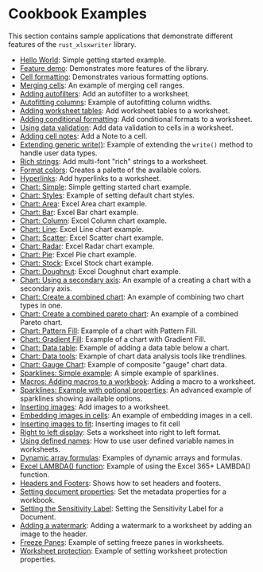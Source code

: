 # Cookbook Examples

This section contains sample applications that demonstrate different features of
the `rust_xlsxwriter` library.

- [Hello World](./hello_world.md): Simple getting started example.
- [Feature demo](./demo.md): Demonstrates more features of the library.
- [Cell formatting](./formatting.md): Demonstrates various formatting options.
- [Merging cells](./merge_range.md): An example of merging cell ranges.
- [Adding autofilters](./autofilter.md): Add an autofilter to a worksheet.
- [Autofitting columns](./autofit.md): Example of autofitting column widths.
- [Adding worksheet tables](./tables.md): Add worksheet tables to a worksheet.
- [Adding conditional formatting](./conditional_formats.md): Add conditional formats to a worksheet.
- [Using data validation](./data_validation.md): Add data validation to cells in a worksheet.
- [Adding cell notes](./notes.md): Add a Note to a cell.
- [Extending generic write()](./generic_write.md): Example of extending the `write()` method to handle user data types.
- [Rich strings](./rich_strings.md): Add multi-font "rich" strings to a worksheet.
- [Format colors](./colors.md): Creates a palette of the available colors.
- [Hyperlinks](./hyperlinks.md): Add hyperlinks to a worksheet.
- [Chart: Simple](./simple_chart.md): Simple getting started chart example.
- [Chart: Styles](./chart_styles.md): Example of setting default chart styles.
- [Chart: Area](./area_chart.md): Excel Area chart example.
- [Chart: Bar](./bar_chart.md): Excel Bar chart example.
- [Chart: Column](./column_chart.md): Excel Column chart example.
- [Chart: Line](./line_chart.md): Excel Line chart example.
- [Chart: Scatter](./scatter_chart.md): Excel Scatter chart example.
- [Chart: Radar](./radar_chart.md): Excel Radar chart example.
- [Chart: Pie](./pie_chart.md): Excel Pie chart example.
- [Chart: Stock](./stock_chart.md): Excel Stock chart example.
- [Chart: Doughnut](./doughnut_chart.md): Excel Doughnut chart example.
- [Chart: Using a secondary axis](./chart_secondary_axis.md): An example of a creating a chart with a secondary axis.
- [Chart: Create a combined chart](./chart_combined.md): An example of combining two chart types in one.
- [Chart: Create a combined pareto chart](./chart_pareto.md): An example of a combined Pareto chart.
- [Chart: Pattern Fill](./chart_pattern.md): Example of a chart with Pattern Fill.
- [Chart: Gradient Fill](./chart_gradient.md): Example of a chart with Gradient Fill.
- [Chart: Data table](./chart_data_table.md): Example of adding a data table below a chart.
- [Chart: Data tools](./chart_data_tools.md): Example of chart data analysis tools like trendlines.
- [Chart: Gauge Chart](./chart_gauge.md): Example of composite "gauge" chart data.
- [Sparklines: Simple example](./sparklines1.md): A simple example of sparklines.
- [Macros: Adding macros to a workbook](examples/macros.md): Adding a macro to a worksheet.
- [Sparklines: Example with optional properties](./sparklines2.md): An advanced example of sparklines showing available options.
- [Inserting images](./images.md): Add images to a worksheet.
- [Embedding images in cells](./embedded_images.md): An example of embedding images in a cell.
- [Inserting images to fit](./insert_image_to_fit.md): Inserting images to fit cell
- [Right to left display](./right_to_left.md): Sets a worksheet into right to left format.
- [Using defined names](./defined_names.md): How to use user defined variable names in worksheets.
- [Dynamic array formulas](./dynamic_arrays.md): Examples of dynamic arrays and formulas.
- [Excel LAMBDA() function](./lambda.md): Example of using the Excel 365+ LAMBDA() function.
- [Headers and Footers](./headers.md): Shows how to set headers and footers.
- [Setting document properties](./doc_properties.md): Set the metadata properties for a workbook.
- [Setting the Sensitivity Label](./doc_sensitivity_label.md): Setting the Sensitivity Label for a Document.
- [Adding a watermark](./watermark.md): Adding a watermark to a worksheet by adding an image to the header.
- [Freeze Panes](./panes.md): Example of setting freeze panes in worksheets.
- [Worksheet protection](./protection.md): Example of setting worksheet protection properties.

